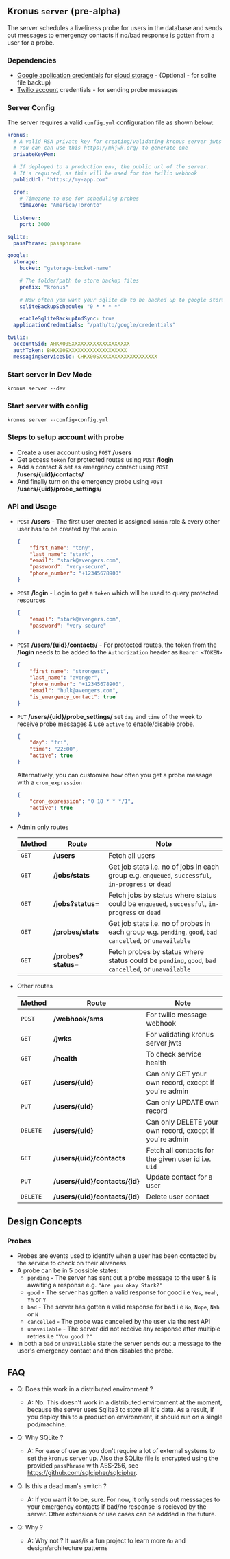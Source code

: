 ## Kronus `server` (pre-alpha)

The server schedules a liveliness probe for users in the database and sends out messages to emergency contacts if no/bad response is gotten from a user for a probe.

### Dependencies
- [Google application credentials](https://cloud.google.com/iam/docs/creating-managing-service-accounts#iam-service-accounts-create-console) for [cloud storage](https://cloud.google.com/storage) - (Optional - for sqlite file backup)
- [Twilio account](https://www.twilio.com/) credentials - for sending probe messages

### Server Config
The server requires a valid `config.yml` configuration file as shown below:
```yml
kronus:
  # A valid RSA private key for creating/validating kronus server jwts
  # You can can use this https://mkjwk.org/ to generate one
  privateKeyPem:

  # If deployed to a production env, the public url of the server.
  # It's required, as this will be used for the twilio webhook 
  publicUrl: "https://my-app.com"
  
  cron:
    # Timezone to use for scheduling probes
    timeZone: "America/Toronto"
  
  listener:
    port: 3000

sqlite:
  passPhrase: passphrase

google:
  storage:
    bucket: "gstorage-bucket-name"

    # The folder/path to store backup files
    prefix: "kronus"
    
    # How often you want your sqlite db to be backed up to google storage in cron format
    sqliteBackupSchedule: "0 * * * *"

    enableSqliteBackupAndSync: true
  applicationCredentials: "/path/to/google/credentials"

twilio:
  accountSid: AHKX00SXXXXXXXXXXXXXXXXXXX
  authToken: BHKX00SXXXXXXXXXXXXXXXXXXX
  messagingServiceSid: CHKX00SXXXXXXXXXXXXXXXXXXX
```

### Start server in Dev Mode
```
kronus server --dev
```

### Start server with config
```
kronus server --config=config.yml
```

### Steps to setup account with probe
- Create a user account using `POST` **/users**
- Get access `token` for protected routes using `POST` **/login**
- Add a contact & set as emergency contact using `POST` **/users/{uid}/contacts/**
- And finally turn on the emergency probe using `POST` **/users/{uid}/probe_settings/**


### API and Usage
- `POST` **/users**  - The first user created is assigned `admin` role & every other user has to be created by the `admin`
  ```json
  {
      "first_name": "tony",
      "last_name": "stark",
      "email": "stark@avengers.com",
      "password": "very-secure",
      "phone_number": "+12345678900"
  }
  ```

- `POST` **/login**  - Login to get a `token` which will be used to query protected resources 
  ```json
  {
      "email": "stark@avengers.com",
      "password": "very-secure"
  }
  ```
- `POST` **/users/{uid}/contacts/** - For protected routes, the token from the **/login** needs to be added to the `Authorization` header as `Bearer <TOKEN>`
  ```json
  {
      "first_name": "strongest",
      "last_name": "avenger",
      "phone_number": "+12345678900",
      "email": "hulk@avengers.com",
      "is_emergency_contact": true
  }
  ```

- `PUT` **/users/{uid}/probe_settings/** set `day` and `time` of the week to receive probe messages & use `active` to enable/disable probe.
  ```json
  {
      "day": "fri",
      "time": "22:00",
      "active": true
  }
  ```
  Alternatively, you can customize how often you get a probe message with a `cron_expression`
  ```json
  {
      "cron_expression": "0 18 * * */1",
      "active": true
  }
  ```
- Admin only routes

    | Method | Route | Note |
    | --- | --- | --- |
    | `GET` | **/users** | Fetch all users |
    | `GET` | **/jobs/stats** | Get job stats i.e. no of jobs in each group e.g. `enqueued`, `successful`, `in-progress` or `dead` |
    | `GET` | **/jobs?status=** | Fetch jobs by status where status could be `enqueued`, `successful`, `in-progress` or `dead` |
    | `GET` | **/probes/stats** | Get job stats i.e. no of probes in each group e.g. `pending`, `good`, `bad` `cancelled`, or `unavailable`|
    | `GET` | **/probes?status=** | Fetch probes by status where status could be  `pending`, `good`, `bad` `cancelled`, or `unavailable` |

- Other routes

    | Method | Route | Note |
    | --- | --- | --- |
    | `POST` | **/webhook/sms** | For twilio message webhook |
    | `GET` | **/jwks** | For validating kronus server jwts |
    | `GET` | **/health** | To check service health |
    | `GET` | **/users/{uid}**| Can only GET your own record, except if you're admin |
    | `PUT` |**/users/{uid}**| Can only UPDATE own record |
    | `DELETE` |**/users/{uid}**| Can only DELETE your own record, except if you're admin |
    | `GET` |**/users/{uid}/contacts**| Fetch all contacts for the given user id i.e. `uid` |
    | `PUT` |**/users/{uid}/contacts/{id}**| Update contact for a user |
    | `DELETE` |**/users/{uid}/contacts/{id}**| Delete user contact |

## Design Concepts
### Probes
- Probes are events used to identify when a user has been contacted by the service to check on their aliveness.
- A probe can be in 5 possible states: 
    - `pending` - The server has sent out a probe message to the user & is awaiting a response e.g. `"Are you okay Stark?"`
    - `good` - The server has gotten a valid response for good i.e `Yes`, `Yeah`, `Yh` or `Y`
    - `bad` - The server has gotten a valid response for bad i.e `No`, `Nope`, `Nah` or `N`
    - `cancelled` - The probe was cancelled by the user via the rest API
    - `unavailable` - The server did not receive any response after multiple retries i.e `"You good ?"`
- In both a `bad` or `unavailable` state the server sends out a message to the user's emergency contact and then disables the probe.

## FAQ
- Q: Does this work in a distributed environment ?
    - A: No. This doesn't work in a distributed environment at the moment, because the server uses Sqlite3 to store all it's data.
         As a result, if you deploy this to a production environment, it should run on a single pod/machine.

- Q: Why SQLite ?
    - A: For ease of use as you don't require a lot of external systems to set the kronus server up. Also the SQLite file is encrypted using the provided `passPhrase` with AES-256, see https://github.com/sqlcipher/sqlcipher.

- Q: Is this a dead man's switch ?
    - A: If you want it to be, sure. For now, it only sends out messsages to your emergency contacts if bad/no response is recieved by the server. Other extensions or use cases can be addded in the future.

- Q: Why ?
    - A: Why not ? It was/is a fun project to learn more `Go` and design/architecture patterns
